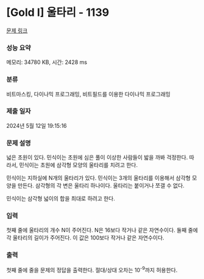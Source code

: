 # [Gold I] 울타리 - 1139 

[문제 링크](https://www.acmicpc.net/problem/1139) 

### 성능 요약

메모리: 34780 KB, 시간: 2428 ms

### 분류

비트마스킹, 다이나믹 프로그래밍, 비트필드를 이용한 다이나믹 프로그래밍

### 제출 일자

2024년 5월 12일 19:15:16

### 문제 설명

<p>넓은 초원이 있다. 민식이는 초원에 심은 풀이 이상한 사람들이 밟을 까봐 걱정한다. 따라서, 민식이는 초원에 삼각형 모양의 울타리를 치려고 한다.</p>

<p>민식이는 지하실에 N개의 울타리가 있다. 민식이는 3개의 울타리를 이용해서 삼각형 모양을 만든다. 삼각형의 각 변은 울타리 하나이다. 울타리는 붙이거나 쪼갤 수 없다.</p>

<p>민식이는 삼각형 넓이의 합을 최대로 하려고 한다.</p>

### 입력 

 <p>첫째 줄에 울타리의 개수 N이 주어진다. N은 16보다 작거나 같은 자연수이다. 둘째 줄에 각 울타리의 길이가 주어진다. 이 값은 100보다 작거나 같은 자연수이다.</p>

### 출력 

 <p>첫째 줄에 줄을 문제의 정답을 출력한다. 절대/상대 오차는 10<sup>-9</sup>까지 허용한다.</p>

